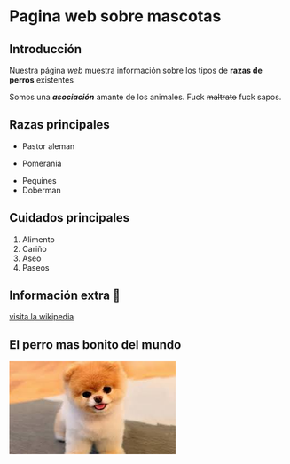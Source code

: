# Pagina web sobre mascotas

## Introducción
Nuestra página *web* muestra información sobre los tipos de 
**razas de perros** existentes

Somos una *__asociación__* amante de los animales. Fuck  ~~maltrato~~ fuck sapos.

## Razas principales

+ Pastor aleman
* Pomerania
- Pequines
- Doberman

## Cuidados principales

1. Alimento
2. Cariño
3. Aseo
4. Paseos


## Información extra 	:dog:

[visita la wikipedia](https://es.wikipedia.org/wiki/Canis_familiaris)



## El perro mas bonito del mundo

![alt][perro]

[perro]:perro.jfif

